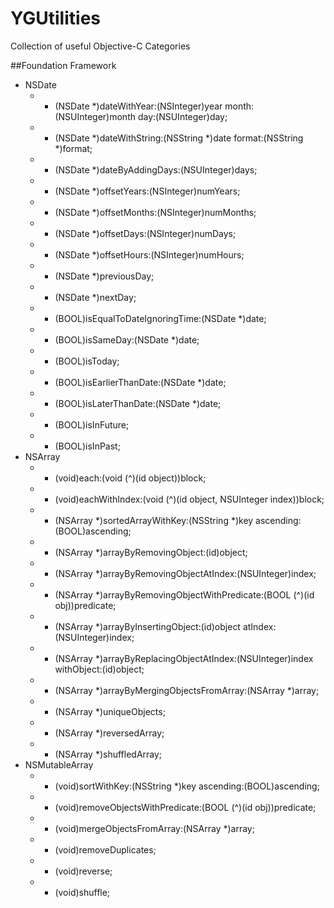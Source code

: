 YGUtilities
=========

Collection of useful Objective-C Categories

##Foundation Framework

* NSDate
  * + (NSDate *)dateWithYear:(NSInteger)year month:(NSUInteger)month day:(NSUInteger)day;
  * + (NSDate *)dateWithString:(NSString *)date format:(NSString *)format;
  * - (NSDate *)dateByAddingDays:(NSUInteger)days;
  * - (NSDate *)offsetYears:(NSInteger)numYears;
  * - (NSDate *)offsetMonths:(NSInteger)numMonths;
  * - (NSDate *)offsetDays:(NSInteger)numDays;
  * - (NSDate *)offsetHours:(NSInteger)numHours;
  * - (NSDate *)previousDay;
  * - (NSDate *)nextDay;
  * - (BOOL)isEqualToDateIgnoringTime:(NSDate *)date;
  * - (BOOL)isSameDay:(NSDate *)date;
  * - (BOOL)isToday;
  * - (BOOL)isEarlierThanDate:(NSDate *)date;
  * - (BOOL)isLaterThanDate:(NSDate *)date;
  * - (BOOL)isInFuture;
  * - (BOOL)isInPast;
* NSArray
  * - (void)each:(void (^)(id object))block;
  * - (void)eachWithIndex:(void (^)(id object, NSUInteger index))block;
  * - (NSArray *)sortedArrayWithKey:(NSString *)key ascending:(BOOL)ascending;
  * - (NSArray *)arrayByRemovingObject:(id)object;
  * - (NSArray *)arrayByRemovingObjectAtIndex:(NSUInteger)index;
  * - (NSArray *)arrayByRemovingObjectWithPredicate:(BOOL (^)(id obj))predicate;
  * - (NSArray *)arrayByInsertingObject:(id)object atIndex:(NSUInteger)index;
  * - (NSArray *)arrayByReplacingObjectAtIndex:(NSUInteger)index withObject:(id)object;
  * - (NSArray *)arrayByMergingObjectsFromArray:(NSArray *)array;
  * - (NSArray *)uniqueObjects;
  * - (NSArray *)reversedArray;
  * - (NSArray *)shuffledArray;
* NSMutableArray
  * - (void)sortWithKey:(NSString *)key ascending:(BOOL)ascending;
  * - (void)removeObjectsWithPredicate:(BOOL (^)(id obj))predicate;
  * - (void)mergeObjectsFromArray:(NSArray *)array;
  * - (void)removeDuplicates;
  * - (void)reverse;
  * - (void)shuffle;
